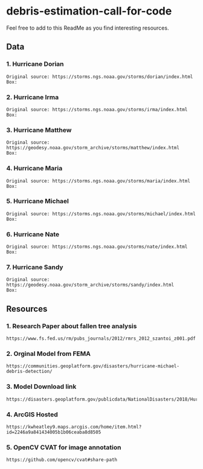 # debris-estimation-call-for-code

Feel free to add to this ReadMe as you find interesting resources.

## Data

### 1. Hurricane Dorian

	Original source: https://storms.ngs.noaa.gov/storms/dorian/index.html
	Box:

### 2. Hurricane Irma

	Original source: https://storms.ngs.noaa.gov/storms/irma/index.html
	Box:

### 3. Hurricane Matthew
	
	Original source: https://geodesy.noaa.gov/storm_archive/storms/matthew/index.html
	Box:


### 4. Hurricane Maria

	Original source: https://storms.ngs.noaa.gov/storms/maria/index.html
	Box:

### 5. Hurricane Michael
	
	Original source: https://storms.ngs.noaa.gov/storms/michael/index.html
	Box:

### 6. Hurricane Nate
	
	Original source: https://storms.ngs.noaa.gov/storms/nate/index.html
	Box:


### 7. Hurricane Sandy
	Original source: https://geodesy.noaa.gov/storm_archive/storms/sandy/index.html
	Box:

## Resources

### 1. Research Paper about fallen tree analysis
	https://www.fs.fed.us/rm/pubs_journals/2012/rmrs_2012_szantoi_z001.pdf

### 2. Orginal Model from FEMA
	https://communities.geoplatform.gov/disasters/hurricane-michael-debris-detection/

### 3. Model Download link
	https://disasters.geoplatform.gov/publicdata/NationalDisasters/2018/HurricaneMichael/Data/

### 4. ArcGIS Hosted
	https://kwheatley9.maps.arcgis.com/home/item.html?id=2246a9a841434005b1b06ceaba8d8505

### 5. OpenCV CVAT for image annotation
	https://github.com/opencv/cvat#share-path
